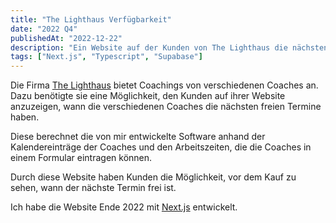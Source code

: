 ```yaml
---
title: "The Lighthaus Verfügbarkeit"
date: "2022 Q4"
publishedAt: "2022-12-22"
description: "Ein Website auf der Kunden von The Lighthaus die nächsten freien Coaching Termine in einem Kalender sehen und buchen können."
tags: ["Next.js", "Typescript", "Supabase"]
---
```


Die Firma [The Lighthaus](https://www.thelighthaus.de/) bietet Coachings von verschiedenen Coaches an. Dazu benötigte sie eine Möglichkeit, den Kunden auf ihrer Website anzuzeigen, wann die verschiedenen Coaches die nächsten freien Termine haben.

Diese berechnet die von mir entwickelte Software anhand der Kalendereinträge der Coaches und den Arbeitszeiten, die die Coaches in einem Formular eintragen können.

Durch diese Website haben Kunden die Möglichkeit, vor dem Kauf zu sehen, wann der nächste Termin frei ist.

Ich habe die Website Ende 2022 mit [Next.js](https://nextjs.org/) entwickelt.
